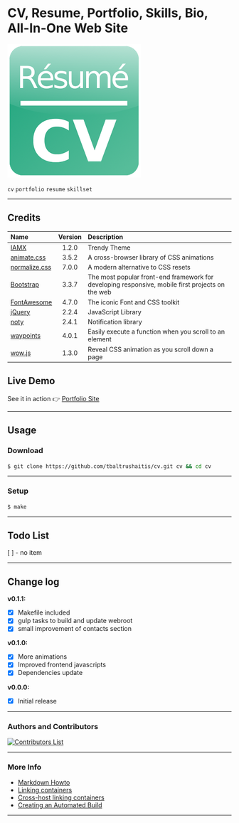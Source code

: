 # CV, Resume, Portfolio, Skills, Bio, All-In-One Web Site #

![CV Logo](assets/img/cv-01.png)

`cv` `portfolio` `resume` `skillset`

---

## Credits ##

 Name | Version | Description
:-----|:-------:|:------------
[IAMX](https://trendytheme.net/items/i-am-x-html-resume-template/) | 1.2.0 | Trendy Theme
[animate.css](http://daneden.github.io/animate.css/) | 3.5.2 | A cross-browser library of CSS animations
[normalize.css](http://necolas.github.io/normalize.css/) | 7.0.0 | A modern alternative to CSS resets
[Bootstrap](http://getbootstrap.com) | 3.3.7 | The most popular front-end framework for developing responsive, mobile first projects on the web
[FontAwesome](http://fontawesome.io/) | 4.7.0 | The iconic Font and CSS toolkit
[jQuery](http://jquery.com/) | 2.2.4 | JavaScript Library
[noty](http://ned.im/noty) | 2.4.1 | Notification library
[waypoints](https://github.com/imakewebthings/waypoints) | 4.0.1 | Easily execute a function when you scroll to an element
[wow.js](https://wowjs.uk/) | 1.3.0 | Reveal CSS animation as you scroll down a page

## Live Demo ##
See it in action :point_right: [Portfolio Site](http://bit.ly/tomascv)

-----
## Usage ##

### Download ###
```bash
$ git clone https://github.com/tbaltrushaitis/cv.git cv && cd cv
```

--------

### Setup ###
```bash
$ make
```
--------

## Todo List ##

 [ ] - no item

--------

## Change log ##

**v0.1.1:**
- [x] Makefile included
- [x] gulp tasks to build and update webroot
- [x] small improvement of contacts section

**v0.1.0:**
- [x] More animations
- [x] Improved frontend javascripts
- [x] Dependencies update

**v0.0.0:**
- [x] Initial release

--------

### Authors and Contributors ###

[![Contributors List](https://img.shields.io/github/contributors/tbaltrushaitis/cv.svg)](https://github.com/tbaltrushaitis/cv/graphs/contributors)

--------

### More Info ###

 - [Markdown Howto](https://bitbucket.org/tutorials/markdowndemo)
 - [Linking containers](https://docs.docker.com/engine/userguide/networking/default_network/dockerlinks.md)
 - [Cross-host linking containers](https://docs.docker.com/engine/admin/ambassador_pattern_linking.md)
 - [Creating an Automated Build](https://docs.docker.com/docker-hub/builds/)

--------

